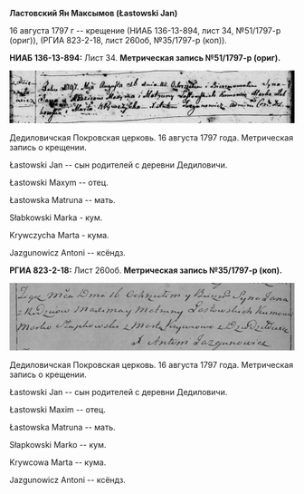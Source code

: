 **Ластовский Ян Максымов (Łastowski Jan)**

16 августа 1797 г -- крещение (НИАБ 136-13-894, лист 34, №51/1797-р
(ориг)), (РГИА 823-2-18, лист 260об, №35/1797-р (коп)).

**НИАБ 136-13-894:** Лист 34. **Метрическая запись №51/1797-р (ориг).**

![](./media/2d1d60ee875baee9a52a885177868c21c787f939.png)

Дедиловичская Покровская церковь. 16 августа 1797 года. Метрическая
запись о крещении.

Łastowski Jan -- сын родителей с деревни Дедиловичи.

Łastowski Maxym -- отец.

Łastowska Matruna -- мать.

Słabkowski Marka - кум.

Krywczycha Marta - кума.

Jazgunowicz Antoni -- ксёндз.

**РГИА 823-2-18:** Лист 260об. **Метрическая запись №35/1797-р (коп).**

![](./media/1a15a7cd4a509c488c106021473ee988f63a1311.png)

Дедиловичская Покровская церковь. 16 августа 1797 года. Метрическая
запись о крещении.

Łastowski Jan -- сын родителей с деревни Дедиловичи.

Łastowski Maxim -- отец.

Łastowska Matruna -- мать.

Słapkowski Marko -- кум.

Krywcowa Marta -- кума.

Jazgunowicz Antoni -- ксёндз.
